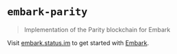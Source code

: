 # `embark-parity`

> Implementation of the Parity blockchain for Embark

Visit [embark.status.im](https://embark.status.im/) to get started with
[Embark](https://github.com/embarklabs/embark).
